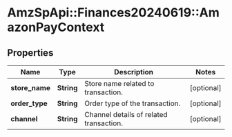 # AmzSpApi::Finances20240619::AmazonPayContext

## Properties
Name | Type | Description | Notes
------------ | ------------- | ------------- | -------------
**store_name** | **String** | Store name related to transaction. | [optional] 
**order_type** | **String** | Order type of the transaction. | [optional] 
**channel** | **String** | Channel details of related transaction. | [optional] 

